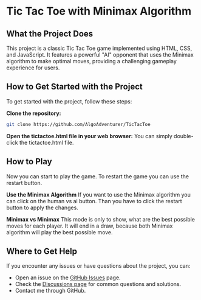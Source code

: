 # Tic Tac Toe with Minimax Algorithm
## What the Project Does

This project is a classic Tic Tac Toe game implemented using HTML, CSS, and JavaScript. It features a powerful "AI" opponent that uses the Minimax algorithm to make optimal moves, providing a challenging gameplay experience for users.

## How to Get Started with the Project

To get started with the project, follow these steps:

**Clone the repository:**
```bash
git clone https://github.com/AlgoAdventurer/TicTacToe
```

**Open the tictactoe.html file in your web browser:**
You can simply double-click the tictactoe.html file.

## How to Play
Now you can start to play the game.
To restart the game you can use the restart button.

**Use the Minimax Algorithm**
If you want to use the Minimax algorithm you can click on the human vs ai button.
Than you have to click the restart button to apply the changes.

**Minimax vs Minimax**
This mode is only to show, what are the best possible moves for each player.
It will end in a draw, because both Minimax algorithm will play the best possible move.

## Where to Get Help

If you encounter any issues or have questions about the project, you can:

- Open an issue on the [GitHub Issues](https://github.com/AlgoAdventurer/TicTacToe/issues) page.
- Check the [Discussions page](https://github.com/AlgoAdventurer/TicTacToe/discussions) for common questions and solutions.
- Contact me through GitHub.